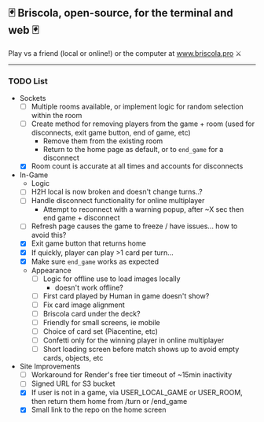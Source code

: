 ## 🃏    Briscola, open-source, for the terminal and web    🃏

Play vs a friend (local or online!) or the computer at www.briscola.pro ⚔️



---



### TODO List
- Sockets
  - [ ] Multiple rooms available, or implement logic for random selection within the room
  - [ ] Create method for removing players from the game + room (used for disconnects, exit game button, end of game, etc)
    - Remove them from the existing room
    - Return to the home page as default, or to `end_game` for a disconnect
  - [x] Room count is accurate at all times and accounts for disconnects

- In-Game
  - Logic
  - [ ] H2H local is now broken and doesn't change turns..?
  - [ ] Handle disconnect functionality for online multiplayer
    - Attempt to reconnect with a warning popup, after ~X sec then end game + disconnect
  - [ ] Refresh page causes the game to freeze / have issues... how to avoid this?
  - [x] Exit game button that returns home
  - [x] If quickly, player can play >1 card per turn...
  - [x] Make sure `end_game` works as expected
  - Appearance
    - [ ] Logic for offline use to load images locally
      - doesn't work offline?
    - [ ] First card played by Human in game doesn't show?
    - [ ] Fix card image alignment
    - [ ] Briscola card under the deck?
    - [ ] Friendly for small screens, ie mobile
    - [ ] Choice of card set (Piacentine, etc)
    - [ ] Confetti only for the winning player in online multiplayer
    - [ ] Short loading screen before match shows up to avoid empty cards, objects, etc

- Site Improvements
  - [ ] Workaround for Render's free tier timeout of ~15min inactivity
  - [ ] Signed URL for S3 bucket
  - [x] If user is not in a game, via USER_LOCAL_GAME or USER_ROOM, then return them home from /turn or /end_game
  - [x] Small link to the repo on the home screen
